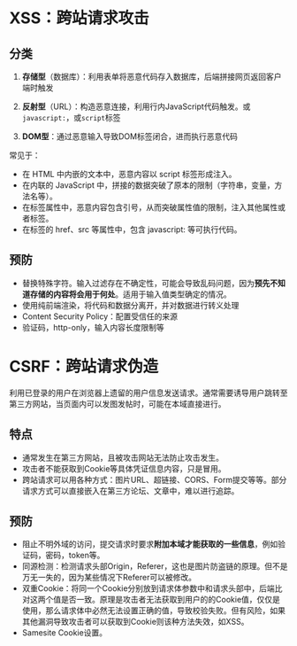 # XSS：跨站请求攻击

## 分类 

1. **存储型**（数据库）：利用表单将恶意代码存入数据库，后端拼接网页返回客户端时触发
2. **反射型**（URL）：构造恶意连接，利用行内JavaScript代码触发。或`javascript:`，或`script`标签

3. **DOM型**：通过恶意输入导致DOM标签闭合，进而执行恶意代码

常见于：

- 在 HTML 中内嵌的文本中，恶意内容以 script     标签形成注入。
- 在内联的 JavaScript 中，拼接的数据突破了原本的限制（字符串，变量，方法名等）。
- 在标签属性中，恶意内容包含引号，从而突破属性值的限制，注入其他属性或者标签。
- 在标签的 href、src 等属性中，包含     javascript: 等可执行代码。

## 预防

- 替换特殊字符。输入过滤存在不确定性，可能会导致乱码问题，因为**预先不知道存储的内容将会用于何处**。适用于输入值类型确定的情况。
- 使用纯前端渲染，将代码和数据分离开，并对数据进行转义处理
- Content Security     Policy：配置受信任的来源
- 验证码，http-only，输入内容长度限制等

 

 

# CSRF：跨站请求伪造

利用已登录的用户在浏览器上遗留的用户信息发送请求。通常需要诱导用户跳转至第三方网站，当页面内可以发图发帖时，可能在本域直接进行。

## 特点

- 通常发生在第三方网站，且被攻击网站无法防止攻击发生。
- 攻击者不能获取到Cookie等具体凭证信息内容，只是冒用。
- 跨站请求可以用各种方式：图片URL、超链接、CORS、Form提交等等。部分请求方式可以直接嵌入在第三方论坛、文章中，难以进行追踪。

## 预防

- 阻止不明外域的访问，提交请求时要求**附加本域才能获取的一些信息**，例如验证码，密码，token等。
- 同源检测：检测请求头部Origin，Referer，这也是图片防盗链的原理。但不是万无一失的，因为某些情况下Referer可以被修改。
- 双重Cookie：将同一个Cookie分别放到请求体参数中和请求头部中，后端比对这两个值是否一致。原理是攻击者无法获取到用户的的Cookie值，仅仅是使用，那么请求体中必然无法设置正确的值，导致校验失败。但有风险，如果其他漏洞导致攻击者可以获取到Cookie则该种方法失效，如XSS。
- Samesite Cookie设置。

 

 

 
